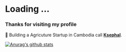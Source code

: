 
 # Loading ...
### Thanks for visiting my profile


🔨 Building a Agricuture Startup in Cambodia call **[Ksephal](https://github.com/ksephal)**.

[![Anurag's github stats](https://github-readme-stats.vercel.app/api?username=lyhourchhen)](https://github.com/anuraghazra/github-readme-stats)
